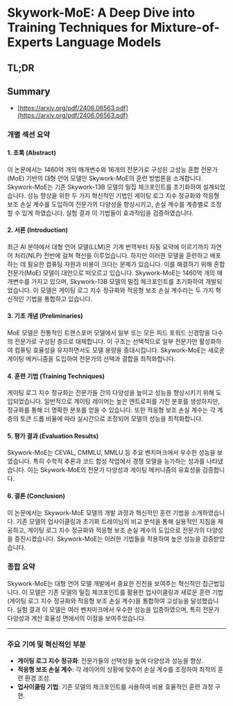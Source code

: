 # Skywork-MoE: A Deep Dive into Training Techniques for Mixture-of-Experts Language Models
## TL;DR
## Summary
- [https://arxiv.org/pdf/2406.06563.pdf](https://arxiv.org/pdf/2406.06563.pdf)

### 개별 섹션 요약

#### 1. 초록 (Abstract)
이 논문에서는 1460억 개의 매개변수와 16개의 전문가로 구성된 고성능 혼합 전문가(MoE) 기반의 대형 언어 모델인 Skywork-MoE의 훈련 방법론을 소개합니다. Skywork-MoE는 기존 Skywork-13B 모델의 밀집 체크포인트를 초기화하여 설계되었습니다. 성능 향상을 위한 두 가지 혁신적인 기법인 게이팅 로그 지수 정규화와 적응형 보조 손실 계수를 도입하여 전문가의 다양성을 향상시키고, 손실 계수를 계층별로 조정할 수 있게 하였습니다. 실험 결과 이 기법들이 효과적임을 검증하였습니다.

#### 2. 서론 (Introduction)
최근 AI 분야에서 대형 언어 모델(LLM)은 기계 번역부터 자동 요약에 이르기까지 자연어 처리(NLP) 전반에 걸쳐 혁신을 이루었습니다. 하지만 이러한 모델을 훈련하고 배포하는 데 필요한 컴퓨팅 자원과 비용이 크다는 문제가 있습니다. 이를 해결하기 위해 혼합 전문가(MoE) 모델이 대안으로 떠오르고 있습니다. Skywork-MoE는 1460억 개의 매개변수를 가지고 있으며, Skywork-13B 모델의 밀집 체크포인트를 초기화하여 개발되었습니다. 이 모델은 게이팅 로그 지수 정규화와 적응형 보조 손실 계수라는 두 가지 혁신적인 기법을 통합하고 있습니다.

#### 3. 기초 개념 (Preliminaries)
MoE 모델은 전통적인 트랜스포머 모델에서 일부 또는 모든 피드 포워드 신경망을 다수의 전문가로 구성된 층으로 대체합니다. 이 구조는 선택적으로 일부 전문가만 활성화하여 컴퓨팅 효율성을 유지하면서도 모델 용량을 증대시킵니다. Skywork-MoE는 새로운 게이팅 메커니즘을 도입하여 전문가의 선택과 결합을 최적화합니다.

#### 4. 훈련 기법 (Training Techniques)
게이팅 로그 지수 정규화는 전문가들 간의 다양성을 높이고 성능을 향상시키기 위해 도입되었습니다. 일반적으로 게이팅 레이어는 높은 엔트로피를 가진 분포를 생성하지만, 정규화를 통해 더 명확한 분포를 얻을 수 있습니다. 또한 적응형 보조 손실 계수는 각 계층의 토큰 드롭 비율에 따라 실시간으로 조정되어 모델의 성능을 최적화합니다.

#### 5. 평가 결과 (Evaluation Results)
Skywork-MoE는 CEVAL, CMMLU, MMLU 등 주요 벤치마크에서 우수한 성능을 보였습니다. 특히 수학적 추론과 코드 합성 작업에서 경쟁 모델을 능가하는 성과를 나타냈습니다. 이는 Skywork-MoE의 전문가 다양성과 게이팅 메커니즘의 유효성을 검증합니다.

#### 6. 결론 (Conclusion)
이 논문에서는 Skywork-MoE 모델의 개발 과정과 혁신적인 훈련 기법을 소개하였습니다. 기존 모델의 업사이클링과 초기화 트레이닝의 비교 분석을 통해 실용적인 지침을 제공하고, 게이팅 로그 지수 정규화와 적응형 보조 손실 계수의 도입으로 전문가의 다양성을 증진시켰습니다. Skywork-MoE는 이러한 기법들을 적용하여 높은 성능을 검증받았습니다.

### 종합 요약
Skywork-MoE는 대형 언어 모델 개발에서 중요한 진전을 보여주는 혁신적인 접근법입니다. 이 모델은 기존 모델의 밀집 체크포인트를 활용한 업사이클링과 새로운 훈련 기법(게이팅 로그 지수 정규화와 적응형 보조 손실 계수)을 통합하여 고성능을 달성했습니다. 실험 결과 이 모델은 여러 벤치마크에서 우수한 성능을 입증하였으며, 특히 전문가 다양성과 계산 효율성 면에서의 이점을 보여주었습니다.

---
### 주요 기여 및 혁신적인 부분
- **게이팅 로그 지수 정규화**: 전문가들의 선택성을 높여 다양성과 성능을 향상.
- **적응형 보조 손실 계수**: 각 레이어의 상황에 맞추어 손실 계수를 조정하여 최적의 훈련 환경 조성.
- **업사이클링 기법**: 기존 모델의 체크포인트를 사용하여 비용 효율적인 훈련 과정 구현.